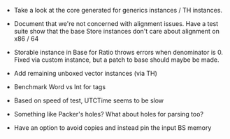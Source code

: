 * Take a look at the core generated for generics instances / TH instances.

* Document that we're not concerned with alignment issues. Have a test suite
  show that the base Store instances don't care about alignment on x86 / 64

* Storable instance in Base for Ratio throws errors when denominator is 0.
  Fixed via custom instance, but a patch to base should maybe be made.

* Add remaining unboxed vector instances (via TH)

* Benchmark Word vs Int for tags

* Based on speed of test, UTCTime seems to be slow

* Something like Packer's holes?  What about holes for parsing too?

* Have an option to avoid copies and instead pin the input BS memory
